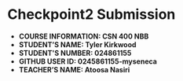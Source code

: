 # Checkpoint2 Submission


- **COURSE INFORMATION: CSN 400 NBB**
- **STUDENT’S NAME: Tyler Kirkwood**
- **STUDENT'S NUMBER: 024861155**
- **GITHUB USER ID: 0245861155-myseneca**
- **TEACHER’S NAME: Atoosa Nasiri**

